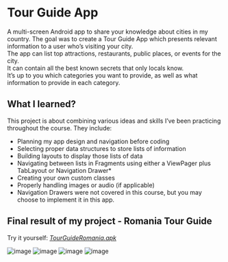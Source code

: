 # Tour Guide App
A multi-screen Android app to share your knowledge about cities in my country.
The goal was to create a Tour Guide App which presents relevant information to a user who’s visiting your city.  
The app can list top attractions, restaurants, public places, or events for the city.  
It can contain all the best known secrets that only locals know.  
It’s up to you which categories you want to provide, as well as what information to provide in each category.

## What I learned? ##
This project is about combining various ideas and skills I’ve been practicing throughout the course. They include:

* Planning my app design and navigation before coding
* Selecting proper data structures to store lists of information
* Building layouts to display those lists of data
* Navigating between lists in Fragments using either a ViewPager plus TabLayout or Navigation Drawer*
* Creating your own custom classes
* Properly handling images or audio (if applicable)
* Navigation Drawers were not covered in this course, but you may choose to implement it in this app.

## Final result of my project - Romania Tour Guide
Try it yourself: *[TourGuideRomania.apk](https://www.mediafire.com/file/w1tzepvdzam3sym/TourGuideRomania.apk/file)*

![image](https://user-images.githubusercontent.com/31850356/113479254-49d69a80-948e-11eb-8491-92c669a9362f.png)
![image](https://user-images.githubusercontent.com/31850356/113479218-1136c100-948e-11eb-83a4-2c360654322d.png)
![image](https://user-images.githubusercontent.com/31850356/113479238-2dd2f900-948e-11eb-9d76-f1875dd23a56.png)
![image](https://user-images.githubusercontent.com/31850356/113479276-6377e200-948e-11eb-84e8-fd207abd04c0.png)
